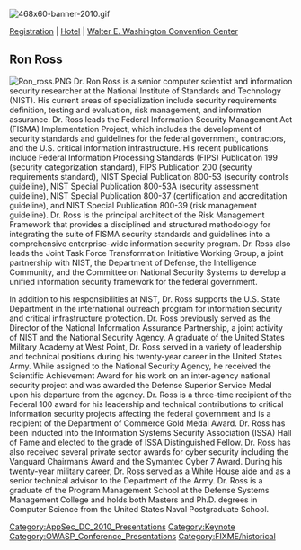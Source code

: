![468x60-banner-2010.gif](468x60-banner-2010.gif
"468x60-banner-2010.gif")

[Registration](https://guest.cvent.com/EVENTS/Register/IdentityConfirmation.aspx?e=d52c6f5f-d568-4e16-b8e0-b5e2bf87ab3a)
|
[Hotel](https://resweb.passkey.com/Resweb.do?mode=welcome_gi_new&groupID=2766908)
| [Walter E. Washington Convention
Center](http://www.dcconvention.com/)

## Ron Ross

![Ron_ross.PNG](Ron_ross.PNG "Ron_ross.PNG") Dr. Ron Ross is a senior
computer scientist and information security researcher at the National
Institute of Standards and Technology (NIST). His current areas of
specialization include security requirements definition, testing and
evaluation, risk management, and information assurance. Dr. Ross leads
the Federal Information Security Management Act (FISMA) Implementation
Project, which includes the development of security standards and
guidelines for the federal government, contractors, and the U.S.
critical information infrastructure. His recent publications include
Federal Information Processing Standards (FIPS) Publication 199
(security categorization standard), FIPS Publication 200 (security
requirements standard), NIST Special Publication 800-53 (security
controls guideline), NIST Special Publication 800-53A (security
assessment guideline), NIST Special Publication 800-37 (certification
and accreditation guideline), and NIST Special Publication 800-39 (risk
management guideline). Dr. Ross is the principal architect of the Risk
Management Framework that provides a disciplined and structured
methodology for integrating the suite of FISMA security standards and
guidelines into a comprehensive enterprise-wide information security
program. Dr. Ross also leads the Joint Task Force Transformation
Initiative Working Group, a joint partnership with NIST, the Department
of Defense, the Intelligence Community, and the Committee on National
Security Systems to develop a unified information security framework for
the federal government.

In addition to his responsibilities at NIST, Dr. Ross supports the U.S.
State Department in the international outreach program for information
security and critical infrastructure protection. Dr. Ross previously
served as the Director of the National Information Assurance
Partnership, a joint activity of NIST and the National Security Agency.
A graduate of the United States Military Academy at West Point, Dr. Ross
served in a variety of leadership and technical positions during his
twenty-year career in the United States Army. While assigned to the
National Security Agency, he received the Scientific Achievement Award
for his work on an inter-agency national security project and was
awarded the Defense Superior Service Medal upon his departure from the
agency. Dr. Ross is a three-time recipient of the Federal 100 award for
his leadership and technical contributions to critical information
security projects affecting the federal government and is a recipient of
the Department of Commerce Gold Medal Award. Dr. Ross has been inducted
into the Information Systems Security Association (ISSA) Hall of Fame
and elected to the grade of ISSA Distinguished Fellow. Dr. Ross has also
received several private sector awards for cyber security including the
Vanguard Chairman’s Award and the Symantec Cyber 7 Award. During his
twenty-year military career, Dr. Ross served as a White House aide and
as a senior technical advisor to the Department of the Army. Dr. Ross is
a graduate of the Program Management School at the Defense Systems
Management College and holds both Masters and Ph.D. degrees in Computer
Science from the United States Naval Postgraduate School.

[Category:AppSec_DC_2010_Presentations](Category:AppSec_DC_2010_Presentations "wikilink")
[Category:Keynote](Category:Keynote "wikilink")
[Category:OWASP_Conference_Presentations](Category:OWASP_Conference_Presentations "wikilink")
[Category:FIXME/historical](Category:FIXME/historical "wikilink")